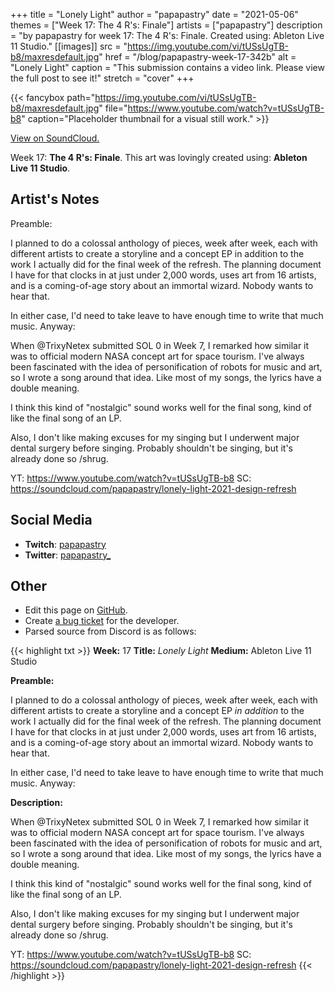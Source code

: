 +++
title =       "Lonely Light"
author =      "papapastry"
date =        "2021-05-06"
themes =      ["Week 17: The 4 R's: Finale"]
artists =     ["papapastry"]
description = "by papapastry for week 17: The 4 R's: Finale. Created using: Ableton Live 11 Studio."
[[images]]
      src = "https://img.youtube.com/vi/tUSsUgTB-b8/maxresdefault.jpg"
      href = "/blog/papapastry-week-17-342b"
      alt = "Lonely Light"
      caption = "This submission contains a video link. Please view the full post to see it!"
      stretch = "cover"
+++

{{< fancybox path="https://img.youtube.com/vi/tUSsUgTB-b8/maxresdefault.jpg" file="https://www.youtube.com/watch?v=tUSsUgTB-b8" caption="Placeholder thumbnail for a visual still work." >}}

[View on SoundCloud.](https://soundcloud.com/papapastry/lonely-light-2021-design-refresh)


Week 17: **The 4 R's: Finale**. This art was lovingly created using: **Ableton Live 11 Studio**.

## Artist's Notes

Preamble:

I planned to do a colossal anthology of pieces, week after week, each with different artists to create a storyline and a concept EP in addition to the work I actually did for the final week of the refresh. The planning document I have for that clocks in at just under 2,000 words, uses art from 16 artists, and is a coming-of-age story about an immortal wizard. Nobody wants to hear that.

In either case, I'd need to take leave to have enough time to write that much music. Anyway:



When @TrixyNetex submitted SOL 0 in Week 7, I remarked how similar it was to official modern NASA concept art for space tourism. I've always been fascinated with the idea of personification of robots for music and art, so I wrote a song around that idea. Like most of my songs, the lyrics have a double meaning.

I think this kind of "nostalgic" sound works well for the final song, kind of like the final song of an LP.

Also, I don't like making excuses for my singing but I underwent major dental surgery before singing. Probably shouldn't be singing, but it's already done so /shrug.

YT: https://www.youtube.com/watch?v=tUSsUgTB-b8
SC: <https://soundcloud.com/papapastry/lonely-light-2021-design-refresh>

## Social Media

- **Twitch**: <a href='https://twitch.tv/papapastry' target='_blank'>papapastry</a>
- **Twitter**: <a href='https://twitter.com/papapastry_' target='_blank'>papapastry_</a>

## Other

- Edit this page on [GitHub](https://github.com/teaminkling/web-refresh/edit/main/content/blog/papapastry-week-17-342b.md).
- Create [a bug ticket](https://github.com/teaminkling/web-refresh/issues/new?assignees=&labels=bug&template=problem-report.md&title=) for the developer.
- Parsed source from Discord is as follows:

{{< highlight txt >}}
**Week:** 17
**Title:** _Lonely Light_
**Medium:** Ableton Live 11 Studio

**Preamble:**

I planned to do a colossal anthology of pieces, week after week, each with different artists to create a storyline and a concept EP _in addition_ to the work I actually did for the final week of the refresh. The planning document I have for that clocks in at just under 2,000 words, uses art from 16 artists, and is a coming-of-age story about an immortal wizard. Nobody wants to hear that.

In either case, I'd need to take leave to have enough time to write that much music. Anyway:

**Description:**

When @TrixyNetex submitted SOL 0 in Week 7, I remarked how similar it was to official modern NASA concept art for space tourism. I've always been fascinated with the idea of personification of robots for music and art, so I wrote a song around that idea. Like most of my songs, the lyrics have a double meaning.

I think this kind of "nostalgic" sound works well for the final song, kind of like the final song of an LP.

Also, I don't like making excuses for my singing but I underwent major dental surgery before singing. Probably shouldn't be singing, but it's already done so /shrug.

YT: https://www.youtube.com/watch?v=tUSsUgTB-b8
SC: <https://soundcloud.com/papapastry/lonely-light-2021-design-refresh>
{{< /highlight >}}